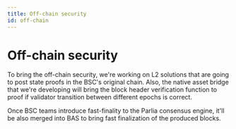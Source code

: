 ```yaml
---
title: Off-chain security
id: off-chain
---
```


# Off-chain security

To bring the off-chain security, we're working on L2 solutions that are going to post state proofs in the BSC's original chain.
Also, the native asset bridge that we're developing will bring the block header verification function to proof if validator transition between different epochs is correct.

Once BSC teams introduce fast-finality to the Parlia consensus engine, it'll be also merged into BAS to bring fast finalization of the produced blocks.